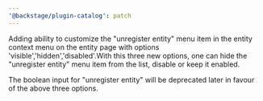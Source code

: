 ```yaml
---
'@backstage/plugin-catalog': patch
---
```


Adding ability to customize the "unregister entity" menu item in the entity context menu on the entity page with options 'visible','hidden','disabled'.With this three new options, one can hide the "unregister entity" menu item from the list, disable or keep it enabled.

The boolean input for "unregister entity" will be deprecated later in favour of the above three options.
